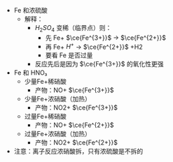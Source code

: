 - Fe 和浓硫酸
	- 解释：
		- $H_2SO_4$ 变稀（临界点）则：
			- 先 Fe+ $\ce{Fe^{3+}}$ -> $\ce{Fe^{2+}}$
			- 再 Fe+ $H^+$ -> $\ce{Fe^{2+}}$ +H2
			- 要看 Fe 是否过量
		- 反应先后是因为 $\ce{Fe^{3+}}$ 的氧化性更强
- Fe 和 HNO₃
	- 少量Fe+稀硝酸
		- 产物：NO+ $\ce{Fe^{3+}}$
	- 少量Fe+浓硝酸（加热）
		- 产物：NO2+ $\ce{Fe^{3+}}$
	- 过量Fe+稀硝酸
		- 产物：NO+ $\ce{Fe^{2+}}$
	- 过量Fe+浓硝酸（加热）
		- 产物：NO2+ $\ce{Fe^{2+}}$
- 注意：离子反应浓硝酸拆，只有浓硫酸是不拆的